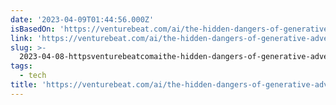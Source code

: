 ```yaml
---
date: '2023-04-09T01:44:56.000Z'
isBasedOn: 'https://venturebeat.com/ai/the-hidden-dangers-of-generative-advertising/amp/'
link: 'https://venturebeat.com/ai/the-hidden-dangers-of-generative-advertising/amp/'
slug: >-
  2023-04-08-httpsventurebeatcomaithe-hidden-dangers-of-generative-advertisingamp
tags:
  - tech
title: 'https://venturebeat.com/ai/the-hidden-dangers-of-generative-advertising/amp/'
---
```



